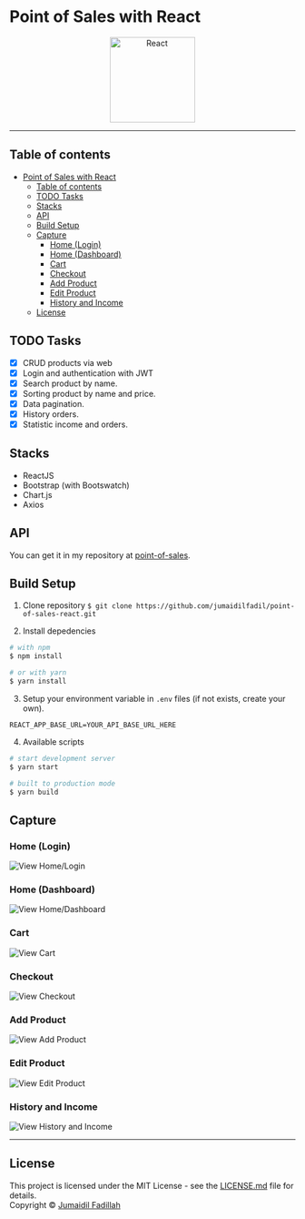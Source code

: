 # Point of Sales with React

<p align="center">
  <a href="https://reactjs.org/">
    <img title="React" src="https://upload.wikimedia.org/wikipedia/commons/thumb/a/a7/React-icon.svg/1200px-React-icon.svg.png" height="150" />
  </a>
</p>

---

## Table of contents

- [Point of Sales with React](#point-of-sales-with-react)
  - [Table of contents](#table-of-contents)
  - [TODO Tasks](#todo-tasks)
  - [Stacks](#stacks)
  - [API](#api)
  - [Build Setup](#build-setup)
  - [Capture](#capture)
    - [Home (Login)](#home-login)
    - [Home (Dashboard)](#home-dashboard)
    - [Cart](#cart)
    - [Checkout](#checkout)
    - [Add Product](#add-product)
    - [Edit Product](#edit-product)
    - [History and Income](#history-and-income)
  - [License](#license)

## TODO Tasks

- [x] CRUD products via web
- [x] Login and authentication with JWT
- [x] Search product by name.
- [x] Sorting product by name and price.
- [x] Data pagination.
- [x] History orders.
- [x] Statistic income and orders.

## Stacks

- ReactJS
- Bootstrap (with Bootswatch)
- Chart.js
- Axios

## API

You can get it in my repository at [point-of-sales](https://github.com/jumaidilfadil/point-of-sales).

## Build Setup

1. Clone repository
   `$ git clone https://github.com/jumaidilfadil/point-of-sales-react.git`

2. Install depedencies

```bash
# with npm
$ npm install

# or with yarn
$ yarn install
```

3. Setup your environment variable in `.env` files (if not exists, create your own).

```env
REACT_APP_BASE_URL=YOUR_API_BASE_URL_HERE

```

4. Available scripts

```bash
# start development server
$ yarn start

# built to production mode
$ yarn build
```

## Capture

### Home (Login)

![View Home/Login](https://raw.githubusercontent.com/jumaidilfadil/point-of-sales-react/master/screenshots/POS-Home_Login.png)

### Home (Dashboard)

![View Home/Dashboard](https://raw.githubusercontent.com/jumaidilfadil/point-of-sales-react/master/screenshots/POS-Home_Dashboard.png)

### Cart

![View Cart](https://raw.githubusercontent.com/jumaidilfadil/point-of-sales-react/master/screenshots/POS-Cart.png)

### Checkout

![View Checkout](https://raw.githubusercontent.com/jumaidilfadil/point-of-sales-react/master/screenshots/POS-Checkout.png)

### Add Product

![View Add Product](https://raw.githubusercontent.com/jumaidilfadil/point-of-sales-react/master/screenshots/POS-Add_Product_Form.png)

### Edit Product

![View Edit Product](https://raw.githubusercontent.com/jumaidilfadil/point-of-sales-react/master/screenshots/POS-Edit_Product_Form.png)

### History and Income

![View History and Income](https://raw.githubusercontent.com/jumaidilfadil/point-of-sales-react/master/screenshots/POS-History_and_Income.png)

---

## License

This project is licensed under the MIT License - see the [LICENSE.md](LICENSE.md) file for details.  
Copyright &copy; [Jumaidil Fadillah](https://github.com/jumaidilfadil)
